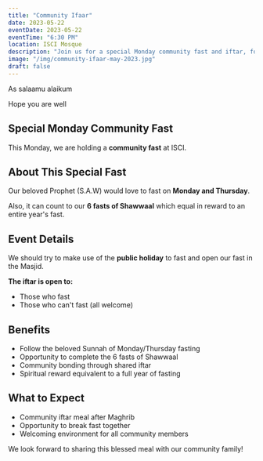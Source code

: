 ```yaml
---
title: "Community Ifaar"
date: 2023-05-22
eventDate: 2023-05-22
eventTime: "6:30 PM"
location: ISCI Mosque
description: "Join us for a special Monday community fast and iftar, following the Sunnah of fasting on Mondays and Thursdays."
image: "/img/community-ifaar-may-2023.jpg"
draft: false
---
```


As salaamu alaikum

Hope you are well

## Special Monday Community Fast

This Monday, we are holding a **community fast** at ISCI.

## About This Special Fast

Our beloved Prophet (S.A.W) would love to fast on **Monday and Thursday**.

Also, it can count to our **6 fasts of Shawwaal** which equal in reward to an entire year's fast.

## Event Details

We should try to make use of the **public holiday** to fast and open our fast in the Masjid.

**The iftar is open to:**
- Those who fast 
- Those who can't fast (all welcome)

## Benefits

- Follow the beloved Sunnah of Monday/Thursday fasting
- Opportunity to complete the 6 fasts of Shawwaal
- Community bonding through shared iftar
- Spiritual reward equivalent to a full year of fasting

## What to Expect

- Community iftar meal after Maghrib
- Opportunity to break fast together
- Welcoming environment for all community members

We look forward to sharing this blessed meal with our community family!

